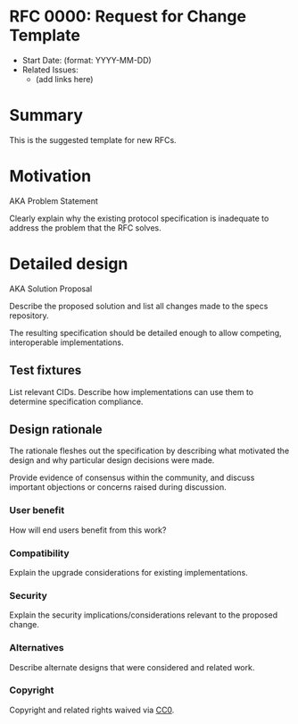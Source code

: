# RFC 0000: Request for Change Template

<!-- RFC number will be assigned by an editor. When opening a pull request to
submit your RFC, please use an abbreviated title in the filename,
`0000-draft-title-abbrev.md`. -->

- Start Date: (format: YYYY-MM-DD)
- Related Issues:
  - (add links here)

# Summary

<!--One paragraph explanation of the RFC.-->
This is the suggested template for new RFCs.

# Motivation

AKA Problem Statement

Clearly explain why the existing protocol specification is inadequate
to address the problem that the RFC solves.

# Detailed design

AKA Solution Proposal

Describe the proposed solution and list all changes made to the specs repository.

The resulting specification should be detailed enough to allow competing,
interoperable implementations.

## Test fixtures

List relevant CIDs. Describe how implementations can use them to determine
specification compliance.

## Design rationale

The rationale fleshes out the specification by describing what motivated
the design and why particular design decisions were made.

Provide evidence of consensus within the community,
and discuss important objections or concerns raised during discussion.

### User benefit

How will end users benefit from this work?

### Compatibility

Explain the upgrade considerations for existing implementations.

### Security

Explain the security implications/considerations relevant to the proposed change.

### Alternatives

Describe alternate designs that were considered and related work.

### Copyright

Copyright and related rights waived via [CC0](https://creativecommons.org/publicdomain/zero/1.0/).
